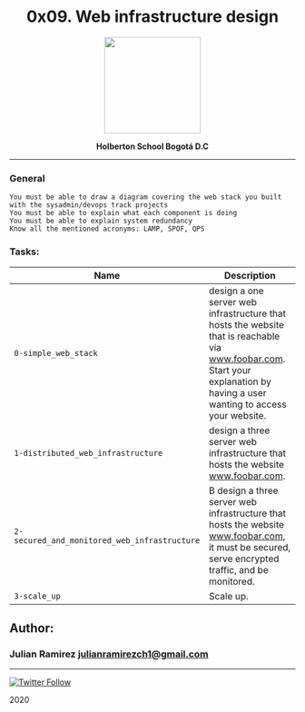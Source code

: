 <H1 align="center"> 0x09. Web infrastructure design </H1>

<p align="center">
   <a href="https://www.linux.org/"><img src="https://cdn.pixabay.com/photo/2013/07/13/13/41/bash-161382_960_720.png" width="170" height="170"/></a>

<p align="center"> 
   <b>Holberton School Bogotá D.C</b>
                
----
<H3> General </H3>
   
    You must be able to draw a diagram covering the web stack you built with the sysadmin/devops track projects
    You must be able to explain what each component is doing
    You must be able to explain system redundancy
    Know all the mentioned acronyms: LAMP, SPOF, QPS



### Tasks:

| Name | Description                    |
| ------------- | ------------------------------ |
| `0-simple_web_stack`      |  design a one server web infrastructure that hosts the website that is reachable via www.foobar.com. Start your explanation by having a user wanting to access your website. |
| `1-distributed_web_infrastructure`      |   design a three server web infrastructure that hosts the website www.foobar.com. |
| `2-secured_and_monitored_web_infrastructure`   | B design a three server web infrastructure that hosts the website www.foobar.com, it must be secured, serve encrypted traffic, and be monitored. |
| `3-scale_up`   | Scale up. |

## Author: 
### Julian Ramirez <julianramirezch1@gmail.com>
----
[![Twitter Follow](https://img.shields.io/twitter/follow/JulianR_30.svg?style=social&label=Follow)](https://twitter.com/JulianR_30)

2020